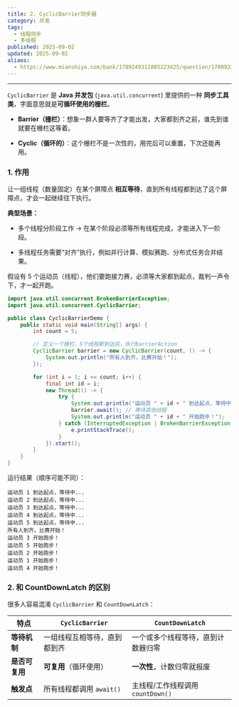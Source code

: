 ```yaml
---
title: 2. CyclicBarrier同步器
category: 并发
tags:
  - 线程同步
  - 多线程
published: 2025-09-02
updated: 2025-09-02
aliaes:
  - https://www.mianshiya.com/bank/1789249312885223425/question/1780933294938943489#heading-3
---
```

---

`CyclicBarrier` 是 **Java 并发包** (`java.util.concurrent`) 里提供的一种 **同步工具类**，字面意思就是**可循环使用的栅栏**。

- **Barrier（栅栏）**：想象一群人要等齐了才能出发，大家都到齐之前，谁先到谁就要在栅栏这等着。
  
- **Cyclic（循环的）**：这个栅栏不是一次性的，用完后可以重置，下次还能再用。

### 1. 作用

让一组线程（数量固定）在某个屏障点 **相互等待**，直到所有线程都到达了这个屏障点，才会一起继续往下执行。

**典型场景：**

- 多个线程分阶段工作 → 在某个阶段必须等所有线程完成，才能进入下一阶段。
  
- 多线程任务需要“对齐”执行，例如并行计算、模拟赛跑、分布式任务合并结果。
  
假设有 5 个运动员（线程），他们要跑接力赛，必须等大家都到起点，裁判一声令下，才一起开跑。

```java
import java.util.concurrent.BrokenBarrierException;
import java.util.concurrent.CyclicBarrier;

public class CyclicBarrierDemo {
    public static void main(String[] args) {
        int count = 5;

        // 定义一个栅栏，5个线程都到达后，执行barrierAction
        CyclicBarrier barrier = new CyclicBarrier(count, () -> {
            System.out.println("所有人到齐，比赛开始！");
        });

        for (int i = 1; i <= count; i++) {
            final int id = i;
            new Thread(() -> {
                try {
                    System.out.println("运动员 " + id + " 到达起点，等待中...");
                    barrier.await(); // 等待其他线程
                    System.out.println("运动员 " + id + " 开始跑步！");
                } catch (InterruptedException | BrokenBarrierException e) {
                    e.printStackTrace();
                }
            }).start();
        }
    }
}
```

运行结果（顺序可能不同）：

```
运动员 1 到达起点，等待中...
运动员 2 到达起点，等待中...
运动员 3 到达起点，等待中...
运动员 4 到达起点，等待中...
运动员 5 到达起点，等待中...
所有人到齐，比赛开始！
运动员 3 开始跑步！
运动员 5 开始跑步！
运动员 2 开始跑步！
运动员 1 开始跑步！
运动员 4 开始跑步！
```

### 2. 和 CountDownLatch 的区别

很多人容易混淆 `CyclicBarrier` 和 `CountDownLatch`：

| 特点        | `CyclicBarrier`   | `CountDownLatch`         |
| --------- | ----------------- | ------------------------ |
| **等待机制**  | 一组线程互相等待，直到都到齐    | 一个或多个线程等待，直到计数器归零        |
| **是否可复用** | **可复用**（循环使用）     | **一次性**，计数归零就报废          |
| **触发点**   | 所有线程都调用 `await()` | 主线程/工作线程调用 `countDown()` |

  
